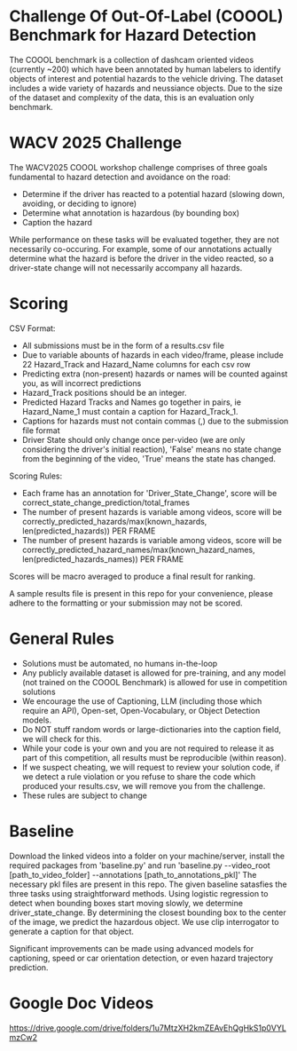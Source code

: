 # Challenge Of Out-Of-Label (COOOL) Benchmark for Hazard Detection
The COOOL benchmark is a collection of dashcam oriented videos (currently ~200) which have been annotated by human labelers to identify objects of interest and potential hazards to the vehicle driving.
The dataset includes a wide variety of hazards and neussiance objects.
Due to the size of the dataset and complexity of the data, this is an evaluation only benchmark.

# WACV 2025 Challenge
The WACV2025 COOOL workshop challenge comprises of three goals fundamental to hazard detection and avoidance on the road:
- Determine if the driver has reacted to a potential hazard (slowing down, avoiding, or deciding to ignore)
- Determine what annotation is hazardous (by bounding box)
- Caption the hazard

While performance on these tasks will be evaluated together, they are not necessarily co-occuring. For example, some of our annotations actually determine what the hazard is before the driver in the video reacted, so a driver-state change will not necessarily accompany all hazards.

# Scoring
CSV Format:
- All submissions must be in the form of a results.csv file
- Due to variable abounts of hazards in each video/frame, please include 22 Hazard_Track and Hazard_Name columns for each csv row
- Predicting extra (non-present) hazards or names will be counted against you, as will incorrect predictions
- Hazard_Track positions should be an integer.
- Predicted Hazard Tracks and Names go together in pairs, ie Hazard_Name_1 must contain a caption for Hazard_Track_1.
- Captions for hazards must not contain commas (,) due to the submission file format
- Driver State should only change once per-video (we are only considering the driver's initial reaction), 'False' means no state change from the beginning of the video, 'True' means the state has changed.

Scoring Rules:
- Each frame has an annotation for 'Driver_State_Change', score will be correct_state_change_prediction/total_frames
- The number of present hazards is variable among videos, score will be correctly_predicted_hazards/max(known_hazards, len(predicted_hazards)) PER FRAME
- The number of present hazards is variable among videos, score will be correctly_predicted_hazard_names/max(known_hazard_names, len(predicted_hazards_names)) PER FRAME

Scores will be macro averaged to produce a final result for ranking.

A sample results file is present in this repo for your convenience, please adhere to the formatting or your submission may not be scored.

# General Rules
- Solutions must be automated, no humans in-the-loop
- Any publicly available dataset is allowed for pre-training, and any model (not trained on the COOOL Benchmark) is allowed for use in competition solutions
- We encourage the use of Captioning, LLM (including those which require an API), Open-set, Open-Vocabulary, or Object Detection models.
- Do NOT stuff random words or large-dictionaries into the caption field, we will check for this.
- While your code is your own and you are not required to release it as part of this competition, all results must be reproducible (within reason).
- If we suspect cheating, we will request to review your solution code, if we detect a rule violation or you refuse to share the code which produced your results.csv, we will remove you from the challenge.
- These rules are subject to change

# Baseline
Download the linked videos into a folder on your machine/server, install the required packages from 'baseline.py' and run 'baseline.py --video_root [path_to_video_folder] --annotations [path_to_annotations_pkl]'
The necessary pkl files are present in this repo.
The given baseline satasfies the three tasks using straightforward methods. Using logistic regression to detect when bounding boxes start moving slowly, we determine driver_state_change. By determining the closest bounding box to the center of the image, we predict the hazardous object. We use clip interrogator to generate a caption for that object.


Significant improvements can be made using advanced models for captioning, speed or car orientation detection, or even hazard trajectory prediction.

# Google Doc Videos 
https://drive.google.com/drive/folders/1u7MtzXH2kmZEAvEhQgHkS1p0VYLmzCw2
